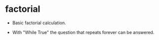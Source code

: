 # factorial

- Basic factorial calculation.

- With "While True" the question that repeats forever can be answered.

